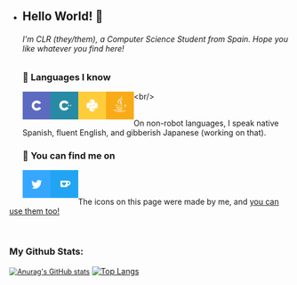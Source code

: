 - ## Hello World! 🌱
  ###### I'm CLR (they/them), a Computer Science Student from Spain. Hope you like whatever you find here!

  ### 💬 Languages I know 

  [<img align="left" alt="C" height="50px" src="https://raw.githubusercontent.com/clarasdfgh/clr_firefox_icons/main/jpg/Programming%20languages/c.jpg"/>](https://en.wikipedia.org/wiki/C_(programming_language))
   [<img align="left" alt="C++" height="50px" src="https://raw.githubusercontent.com/clarasdfgh/clr_firefox_icons/main/jpg/Programming%20languages/cpp.jpg"/>](https://en.wikipedia.org/wiki/C%2B%2B)
   [<img align="left" alt="Python" height="50px" src="https://raw.githubusercontent.com/clarasdfgh/clr_firefox_icons/main/jpg/Programming%20languages/python.jpg"/>](https://en.wikipedia.org/wiki/Python_(programming_language))
   [<img align="left" alt="Java" height="50px" src="https://raw.githubusercontent.com/clarasdfgh/clr_firefox_icons/main/jpg/Programming%20languages/java.jpg"/>](https://en.wikipedia.org/wiki/Java_(programming_language))<br/>

  <br/>On non-robot languages, I speak native Spanish, fluent English, and gibberish Japanese (working on that).
&nbsp;
  
  ### 🔭 You can find me on 
  [<img align="left" alt="Twitter" height="50px" src="https://raw.githubusercontent.com/clarasdfgh/clr_firefox_icons/main/jpg/Primera%20fila/Twitter.JPEG"/>](https://twitter.com/Clarasdfgh)
  [<img align="left" alt="Kofi" height="50px" src="https://raw.githubusercontent.com/clarasdfgh/clr_firefox_icons/main/jpg/Tercera%20fila/Kofi.JPEG"/>](ko-fi.com/clarasdfgh)<br/>
  
<br/>The icons on this page were made by me, and [you can use them too!](https://github.com/clarasdfgh/clr_firefox_icons)
  
&nbsp;
  ### My Github Stats:
  [<img src="https://github-readme-stats.vercel.app/api?username=clarasdfgh&hide=issues&show_icons=true&include_all_commits=true" alt="Anurag's GitHub stats" style="width:60%; zoom:90%" />](https://github.com/anuraghazra/github-readme-stats)    [<img src="https://github-readme-stats.vercel.app/api/top-langs/?username=clarasdfgh&layout=compact" alt="Top Langs" style="width:40%;" />](https://github.com/anuraghazra/github-readme-stats)
  
  

